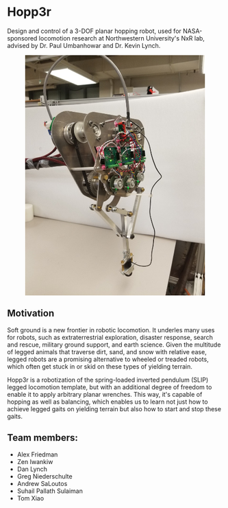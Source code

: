 # Hopp3r
Design and control of a 3-DOF planar hopping robot, used for NASA-sponsored locomotion research at Northwestern University's NxR lab, advised by Dr. Paul Umbanhowar and Dr. Kevin Lynch.

<p img align="center">
  <a href="/media/photoshoot/close_up_1.jpg"><img align="center" src="/media/photoshoot/close_up_1.jpg" width="420" ></a>
</p>

## Motivation
Soft ground is a new frontier in robotic locomotion. It underles many uses for robots, such as extraterrestrial exploration, disaster response, search and rescue, military ground support, and earth science. Given the multitude of legged animals that traverse dirt, sand, and snow with relative ease, legged robots are a promising alternative to wheeled or treaded robots, which often get stuck in or skid on these types of yielding terrain.

Hopp3r is a robotization of the spring-loaded inverted pendulum (SLIP) legged locomotion template, but with an additional degree of freedom to enable it to apply arbitrary planar wrenches. This way, it's capable of hopping as well as balancing, which enables us to learn not just how to achieve legged gaits on yielding terrain but also how to start and stop these gaits.

## Team members:
* Alex Friedman
* Zen Iwankiw
* Dan Lynch
* Greg Niederschulte
* Andrew SaLoutos
* Suhail Pallath Sulaiman
* Tom Xiao
